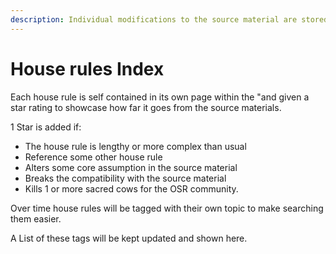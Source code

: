 ```yaml
---
description: Individual modifications to the source material are stored here.
---
```


# House rules Index

Each house rule is self contained in its own page within the "and given a star rating to showcase how far it goes from the source materials. 

1 Star is added if:

* The house rule is lengthy or more complex than usual
* Reference some other house rule
* Alters some core assumption in the source material
* Breaks the compatibility with the source material
* Kills 1 or more sacred cows for the OSR community. 

Over time house rules will be tagged with their own topic to make searching them easier. 

A List of these tags will be kept updated and shown here.

